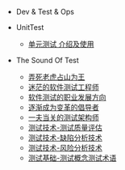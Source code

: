 - Dev & Test & Ops



 - UnitTest

    - [单元测试 介绍及使用](mkdFiles/UnitTesting.md)

 - The Sound Of Test

   - [弄死老虎占山为王](books/大话测试.md)
   - [迷茫的软件测试工程师](books/软件测试的职业发展方向-迷茫的软件测试工程师.md)
   - [软件测试的职业发展方向](books/软件测试的职业发展方向-概述.md)
   - [逐渐成为变革的倡导者](books/逐渐成为变革的倡导者-概述.md)
   - [一夫当关的测试架构师](books/软件测试架构师-概述.md)
   - [测试技术-测试质量评估](books/测试质量评估-概述.md)
   - [测试技术-缺陷分析技术](books/缺陷分析技术-概述.md)
   - [测试技术-风险分析技术](books/风险分析技术-概述.md)
   - [测试基础-测试概念测试术语](books/测试基础-概述.md)
